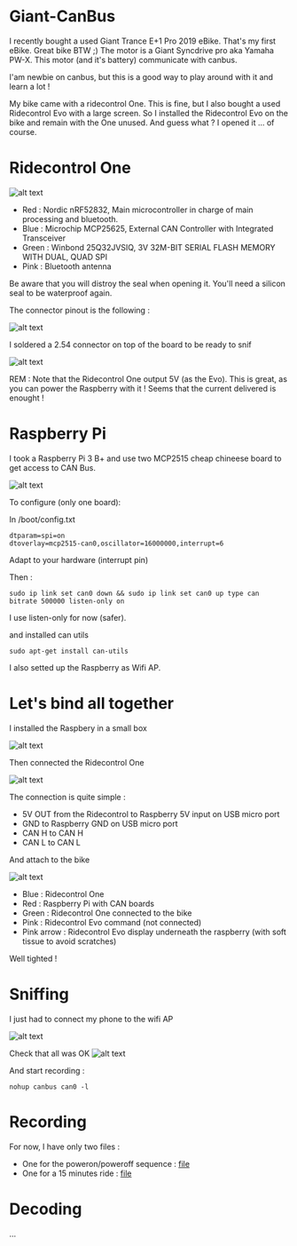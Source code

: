 # Giant-CanBus

I recently bought a used Giant Trance E+1 Pro 2019 eBike. That's my first eBike. Great bike BTW ;)
The motor is a Giant Syncdrive pro aka Yamaha PW-X. This motor (and it's battery) communicate with canbus.

I'am newbie on canbus, but this is a good way to play around with it and learn a lot !

My bike came with a ridecontrol One. This is fine, but I also bought a used Ridecontrol Evo with a large screen.
So I installed the Ridecontrol Evo on the bike and remain with the One unused. And guess what ? I opened it ... of course.

# Ridecontrol One

![alt text](https://github.com/bobmorane83/Giant-CanBus/blob/main/resources/photos/ICs.jpeg)

* Red : Nordic nRF52832, Main microcontroller in charge of main processing and bluetooth.
* Blue : Microchip MCP25625, External CAN Controller with Integrated Transceiver
* Green : Winbond 25Q32JVSIQ, 3V 32M-BIT SERIAL FLASH MEMORY WITH DUAL, QUAD SPI
* Pink : Bluetooth antenna

Be aware that you will distroy the seal when opening it. You'll need a silicon seal to be waterproof again.

The connector pinout is the following :

![alt text](https://github.com/bobmorane83/Giant-CanBus/blob/main/resources/documents/connector.png)

I soldered a 2.54 connector on top of the board to be ready to snif

![alt text](https://github.com/bobmorane83/Giant-CanBus/blob/main/resources/photos/connector1.jpeg)

REM : Note that the Ridecontrol One output 5V (as the Evo). This is great, as you can power the Raspberry with it ! Seems that the current delivered is enought !

# Raspberry Pi

I took a Raspberry Pi 3 B+ and use two MCP2515 cheap chineese board to get access to CAN Bus.

![alt text](https://github.com/bobmorane83/Giant-CanBus/blob/main/resources/photos/raspberry1.jpeg)

To configure (only one board):

In /boot/config.txt
```
dtparam=spi=on
dtoverlay=mcp2515-can0,oscillator=16000000,interrupt=6
```
Adapt to your hardware (interrupt pin)

Then :
```
sudo ip link set can0 down && sudo ip link set can0 up type can bitrate 500000 listen-only on
```
I use listen-only for now (safer).

and installed can utils
```
sudo apt-get install can-utils
```

I also setted up the Raspberry as Wifi AP.

# Let's bind all together

I installed the Raspbery in a small box

![alt text](https://github.com/bobmorane83/Giant-CanBus/blob/main/resources/photos/box1.jpeg)

Then connected the Ridecontrol One

![alt text](https://github.com/bobmorane83/Giant-CanBus/blob/main/resources/photos/sniffer1.jpeg)

The connection is quite simple :
* 5V OUT from the Ridecontrol to Raspberry 5V input on USB micro port
* GND to Raspberry GND on USB micro port
* CAN H to CAN H
* CAN L to CAN L

And attach to the bike

![alt text](https://github.com/bobmorane83/Giant-CanBus/blob/main/resources/photos/sniffer3.jpeg)

* Blue : Ridecontrol One
* Red : Raspberry Pi with CAN boards
* Green : Ridecontrol One connected to the bike
* Pink : Ridecontrol Evo command (not connected)
* Pink arrow : Ridecontrol Evo display underneath the raspberry (with soft tissue to avoid scratches)

Well tighted !

# Sniffing

I just had to connect my phone to the wifi AP

![alt text](https://github.com/bobmorane83/Giant-CanBus/blob/main/resources/photos/raspwifi.jpeg)

Check that all was OK
![alt text](https://github.com/bobmorane83/Giant-CanBus/blob/main/resources/photos/terminal.jpeg)

And start recording :

```
nohup canbus can0 -l
```

# Recording

For now, I have only two files :

* One for the poweron/poweroff sequence : [file](https://github.com/bobmorane83/Giant-CanBus/blob/main/resources/logs/poweron-poweroff.log)
* One for a 15 minutes ride : [file](https://github.com/bobmorane83/Giant-CanBus/blob/main/resources/logs/ride1.log)

# Decoding

...